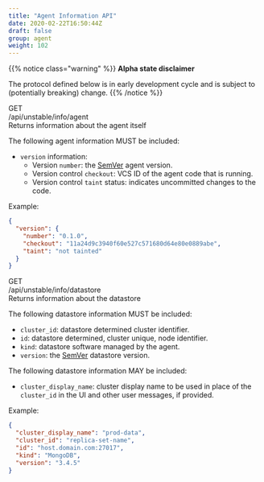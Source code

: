 ```yaml
---
title: "Agent Information API"
date: 2020-02-22T16:50:44Z
draft: false
group: agent
weight: 102
---
```



{{% notice class="warning" %}}
**Alpha state disclaimer**

The protocol defined below is in early development cycle
and is subject to (potentially breaking) change.
{{% /notice %}}


<div class="rest">
  <div class="method get">GET</div>
  <div class="url get">/api/unstable/info/agent</div>
  <div class="desc get rtl">Returns information about the agent itself</div>
</div>

The following agent information MUST be included:

  * `version` information:
    * Version `number`: the [SemVer](https://semver.org/) agent version.
    * Version control `checkout`: VCS ID of the agent code that is running.
    * Version control `taint` status: indicates uncommitted changes to the code.

Example:
```json
{
  "version": {
    "number": "0.1.0",
    "checkout": "11a24d9c3940f60e527c571680d64e80e0889abe",
    "taint": "not tainted"
  }
}
```


<div class="rest">
  <div class="method get">GET</div>
  <div class="url get">/api/unstable/info/datastore</div>
  <div class="desc get rtl">Returns information about the datastore</div>
</div>

The following datastore information MUST be included:

  * `cluster_id`: datastore determined cluster identifier.
  * `id`: datastore determined, cluster unique, node identifier.
  * `kind`: datastore software managed by the agent.
  * `version`: the [SemVer](https://semver.org/) datastore version.

The following datastore information MAY be included:

  * `cluster_display_name`:
    cluster display name to be used in place of the `cluster_id` in
    the UI and other user messages, if provided.

Example:
```json
{
  "cluster_display_name": "prod-data",
  "cluster_id": "replica-set-name",
  "id": "host.domain.com:27017",
  "kind": "MongoDB",
  "version": "3.4.5"
}
```
